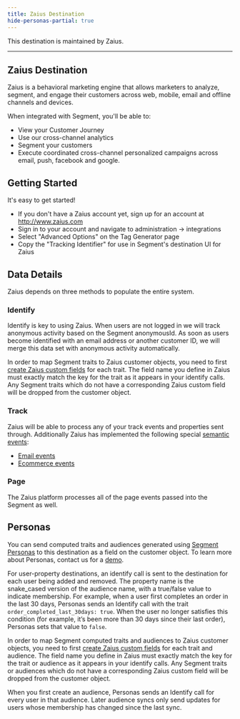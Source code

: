```yaml
---
title: Zaius Destination
hide-personas-partial: true
---
```


This destination is maintained by Zaius.

- - -

## Zaius Destination
Zaius is a behavioral marketing engine that allows marketers to analyze, segment, and engage their customers across web, mobile, email and offline channels and devices.

When integrated with Segment, you'll be able to:
  - View your Customer Journey
  - Use our cross-channel analytics
  - Segment your customers
  - Execute coordinated cross-channel personalized campaigns across email, push, facebook and google.

## Getting Started

It's easy to get started!
  - If you don't have a Zaius account yet, sign up for an account at http://www.zaius.com
  - Sign in to your account and navigate to administration -> integrations
  - Select "Advanced Options" on the Tag Generator page
  - Copy the "Tracking Identifier" for use in Segment's destination UI for Zaius

## Data Details
Zaius depends on three methods to populate the entire system.

### Identify
Identify is key to using Zaius. When users are not logged in we will track anonymous activity based on the Segment anonymousId. As soon as users become identified with an email address or another customer ID, we will merge this data set with anonymous activity automatically.

In order to map Segment traits to Zaius customer objects, you need to first [create Zaius custom fields](https://docs.zaius.com/hc/en-us/articles/360015617313#CreateCustomFields) for each trait. The field name you define in Zaius must exactly match the key for the trait as it appears in your identify calls. Any Segment traits which do not have a corresponding Zaius custom field will be dropped from the customer object.

### Track
Zaius will be able to process any of your track events and properties sent through. Additionally Zaius has implemented the following special [semantic events](/docs/connections/spec/semantic/):
 - [Email events](/docs/connections/spec/email/)
 - [Ecommerce events](/docs/connections/spec/ecommerce/v2/)

### Page
The Zaius platform processes all of the page events passed into the Segment as well.

## Personas
You can send computed traits and audiences generated using [Segment Personas](/docs/personas/) to this destination as a field on the customer object. To learn more about Personas, contact us for a [demo](/demo/).

For user-property destinations, an identify call is sent to the destination for each user being added and removed. The property name is the snake_cased version of the audience name, with a true/false value to indicate membership. For example, when a user first completes an order in the last 30 days, Personas sends an Identify call with the trait `order_completed_last_30days: true`. When the user no longer satisfies this condition (for example, it’s been more than 30 days since their last order), Personas sets that value to `false`.

In order to map Segment computed traits and audiences to Zaius customer objects, you need to first [create Zaius custom fields](https://docs.zaius.com/hc/en-us/articles/360015617313#CreateCustomFields) for each trait and audience. The field name you define in Zaius must exactly match the key for the trait or audience as it appears in your identify calls. Any Segment traits or audiences which do not have a corresponding Zaius custom field will be dropped from the customer object.

When you first create an audience, Personas sends an Identify call for every user in that audience. Later audience syncs only send updates for users whose membership has changed since the last sync.
